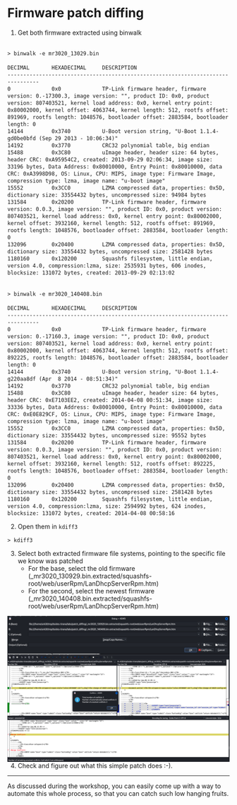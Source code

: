# Firmware patch diffing


1. Get both firmware extracted using binwalk

```

> binwalk -e mr3020_13029.bin

DECIMAL       HEXADECIMAL     DESCRIPTION
--------------------------------------------------------------------------------
0             0x0             TP-Link firmware header, firmware version: 0.-17300.3, image version: "", product ID: 0x0, product version: 807403521, kernel load address: 0x0, kernel entry point: 0x80002000, kernel offset: 4063744, kernel length: 512, rootfs offset: 891969, rootfs length: 1048576, bootloader offset: 2883584, bootloader length: 0
14144         0x3740          U-Boot version string, "U-Boot 1.1.4-gd0be0bfd (Sep 29 2013 - 10:06:34)"
14192         0x3770          CRC32 polynomial table, big endian
15488         0x3C80          uImage header, header size: 64 bytes, header CRC: 0xA95954C2, created: 2013-09-29 02:06:34, image size: 33196 bytes, Data Address: 0x80010000, Entry Point: 0x80010000, data CRC: 0xA3998D98, OS: Linux, CPU: MIPS, image type: Firmware Image, compression type: lzma, image name: "u-boot image"
15552         0x3CC0          LZMA compressed data, properties: 0x5D, dictionary size: 33554432 bytes, uncompressed size: 94984 bytes
131584        0x20200         TP-Link firmware header, firmware version: 0.0.3, image version: "", product ID: 0x0, product version: 807403521, kernel load address: 0x0, kernel entry point: 0x80002000, kernel offset: 3932160, kernel length: 512, rootfs offset: 891969, rootfs length: 1048576, bootloader offset: 2883584, bootloader length: 0
132096        0x20400         LZMA compressed data, properties: 0x5D, dictionary size: 33554432 bytes, uncompressed size: 2581428 bytes
1180160       0x120200        Squashfs filesystem, little endian, version 4.0, compression:lzma, size: 2535931 bytes, 606 inodes, blocksize: 131072 bytes, created: 2013-09-29 02:13:02


> binwalk -e mr3020_140408.bin

DECIMAL       HEXADECIMAL     DESCRIPTION
--------------------------------------------------------------------------------
0             0x0             TP-Link firmware header, firmware version: 0.-17160.3, image version: "", product ID: 0x0, product version: 807403521, kernel load address: 0x0, kernel entry point: 0x80002000, kernel offset: 4063744, kernel length: 512, rootfs offset: 892225, rootfs length: 1048576, bootloader offset: 2883584, bootloader length: 0
14144         0x3740          U-Boot version string, "U-Boot 1.1.4-g220aa8df (Apr  8 2014 - 08:51:34)"
14192         0x3770          CRC32 polynomial table, big endian
15488         0x3C80          uImage header, header size: 64 bytes, header CRC: 0xE7103EE2, created: 2014-04-08 00:51:34, image size: 33336 bytes, Data Address: 0x80010000, Entry Point: 0x80010000, data CRC: 0xE0E829CF, OS: Linux, CPU: MIPS, image type: Firmware Image, compression type: lzma, image name: "u-boot image"
15552         0x3CC0          LZMA compressed data, properties: 0x5D, dictionary size: 33554432 bytes, uncompressed size: 95552 bytes
131584        0x20200         TP-Link firmware header, firmware version: 0.0.3, image version: "", product ID: 0x0, product version: 807403521, kernel load address: 0x0, kernel entry point: 0x80002000, kernel offset: 3932160, kernel length: 512, rootfs offset: 892225, rootfs length: 1048576, bootloader offset: 2883584, bootloader length: 0
132096        0x20400         LZMA compressed data, properties: 0x5D, dictionary size: 33554432 bytes, uncompressed size: 2581428 bytes
1180160       0x120200        Squashfs filesystem, little endian, version 4.0, compression:lzma, size: 2594992 bytes, 624 inodes, blocksize: 131072 bytes, created: 2014-04-08 00:58:16

```

2. Open them in `kdiff3`

```
> kdiff3

```

3. Select both extracted firmware file systems, pointing to the specific file we know was patched
    - For the base, select the old firmware (_mr3020_130929.bin.extracted/squashfs-root/web/userRpm/LanDhcpServerRpm.htm)
    - For the second, select the newest firmware (_mr3020_140408.bin.extracted/squashfs-root/web/userRpm/LanDhcpServerRpm.htm)

    
<img src="./res/kdiff3.png" alt="kdiff3" style="float: left; margin-right: 10px;" />


    - Click `OK`


<img src="./res/kdiff3_results.png" alt="kdiff3" style="float: left; margin-right: 10px;" />


4. Check and figure out what this simple patch does :-).

---


As discussed during the workshop, you can easily come up with a way to automate this whole process, so that you can catch such low hanging fruits.

